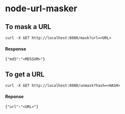 # node-url-masker

## To mask a URL
`curl -X GET http://localhost:8080/mask?url=<URL>`

#### Response
```
{"md5":"<MD5SUM>"}
```

## To get a URL
`curl -X GET http://localhost:8080/unmask?hash=<HASH>`

#### Reponse
```
{"url":"<URL>"}
```
